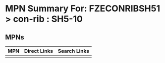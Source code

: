 



# MPN Summary For: FZECONRIBSH51 > con-rib : SH5-10

## MPNs
  

|MPN|Direct Links|Search Links|
| :--- | :--- | :--- |
||||
